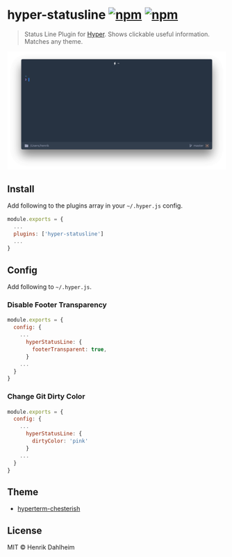 # hyper-statusline [![npm](https://img.shields.io/npm/v/hyper-statusline.svg?maxAge=86400?style=flat-square)](https://www.npmjs.com/package/hyper-statusline) [![npm](https://img.shields.io/npm/dt/hyper-statusline.svg?maxAge=86400?style=flat-square)](https://www.npmjs.com/package/hyper-statusline)

> Status Line Plugin for [Hyper](https://hyper.is). Shows clickable useful information. Matches any theme.

![](screen.png)


## Install

Add following to the plugins array in your `~/.hyper.js` config.

```javascript
module.exports = {
  ...
  plugins: ['hyper-statusline']
  ...
}
```


## Config

Add following to `~/.hyper.js`.

### Disable Footer Transparency

```javascript
module.exports = {
  config: {
    ...
      hyperStatusLine: {
        footerTransparent: true,
      }
    ...
  }
}
```

### Change Git Dirty Color

```javascript
module.exports = {
  config: {
    ...
      hyperStatusLine: {
        dirtyColor: 'pink'
      }
    ...
  }
}
```


## Theme

* [hyperterm-chesterish](https://github.com/henrikdahl/hyperterm-chesterish)


## License

MIT © Henrik Dahlheim
